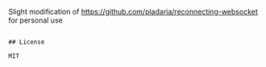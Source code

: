 Slight modification of https://github.com/pladaria/reconnecting-websocket for personal use
```

## License

MIT
